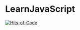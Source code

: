 # LearnJavaScript

[![Hits-of-Code](https://hitsofcode.com/github/linusjf/LearnJavaScript?branch=main)](https://hitsofcode.com/github/linusjf/LearnJavaScript/view?branch=main)
